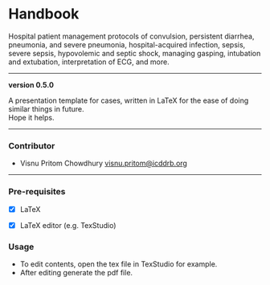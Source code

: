 # Handbook

Hospital patient management protocols of convulsion, persistent diarrhea, pneumonia, and severe pneumonia, hospital-acquired infection, sepsis, severe sepsis, hypovolemic and septic shock, managing gasping, intubation and extubation, interpretation of ECG, and more. 

---

**version 0.5.0**

A presentation template for cases, written in LaTeX for the ease of doing similar things in future. <br>
Hope it helps. 

---

### Contributor

- Visnu Pritom Chowdhury <visnu.pritom@icddrb.org>

---

### Pre-requisites

- [x] LaTeX
- [x] LaTeX editor (e.g. TexStudio) 


### Usage

- To edit contents, open the tex file in TexStudio for example. 
- After editing generate the pdf file.
